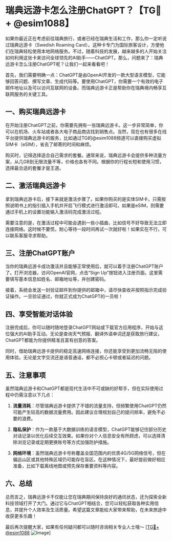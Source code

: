 # 瑞典远游卡怎么注册ChatGPT？【TG💪+ @esim1088】

如果你最近正在考虑前往瑞典旅行，或者已经在瑞典生活和工作，那么你一定听说过瑞典远游卡（Swedish Roaming Card）。这种卡专门为国际旅客设计，方便他们在瑞典轻松使用本地网络服务。不过，随着科技的发展，越来越多的人开始关注如何利用这张卡来访问全球领先的AI助手——ChatGPT。那么，问题来了：瑞典远游卡怎么注册ChatGPT呢？让我们一起来看看吧！

首先，我们需要明确一点：ChatGPT是由OpenAI开发的一款大型语言模型，它能够回答问题、撰写文章、生成代码等。要使用ChatGPT，你需要一个有效的电子邮件地址以及可以访问互联网的设备。而瑞典远游卡正是帮助你在瑞典境内畅享互联网服务的关键工具。

## 一、购买瑞典远游卡

在开始注册ChatGPT之前，你需要先拥有一张瑞典远游卡。这一步非常简单，你可以在机场、火车站或者各大电子商品商店找到销售点。当然，现在也有很多在线平台提供瑞典远游卡的服务，比如通过TG的@esim1088频道可以直接购买虚拟SIM卡（eSIM），省去了邮寄的时间和麻烦。

购买时，记得选择适合自己需求的套餐。通常来说，瑞典远游卡会提供多种流量方案，从几GB到无限流量不等，价格也各有不同。根据你的行程长短和使用习惯，选择最合适的套餐才是王道。

## 二、激活瑞典远游卡

拿到瑞典远游卡后，接下来就是激活步骤了。如果你购买的是实体SIM卡，只需按照说明书上的指引插入手机并开启飞行模式进行激活即可。如果是eSIM，则需要通过手机上的设置功能输入激活码完成激活过程。

需要注意的是，在激活过程中可能会遇到一些小插曲，比如信号不好导致无法立即连接网络。这时候不要慌，耐心等待一段时间再试一次就好啦！如果实在不行，可以联系客服寻求帮助。

## 三、注册ChatGPT账户

当你的瑞典远游卡成功激活并且能够正常使用后，就可以着手注册ChatGPT账户了。打开浏览器，访问OpenAI官网，点击“Sign Up”按钮进入注册页面。这里需要填写基本信息如姓名、邮箱地址等，并创建密码。

接着，系统会发送一封验证邮件到你提供的邮箱中，请尽快查收并按照指示完成验证操作。一旦验证通过，你就正式成为ChatGPT的一员啦！

## 四、享受智能对话体验

注册完成后，你可以随时随地登录ChatGPT网站或下载官方应用程序，开始与这位强大的AI助手互动。无论是查询天气预报、翻译外语单词还是获取旅行建议，ChatGPT都能为你提供精准且富有创意的答案。

同时，借助瑞典远游卡提供的稳定高速网络连接，你还能享受到更加流畅无阻的使用体验。无论是文字交流还是语音通话，都不必担心卡顿或者延迟的问题。

## 五、注意事项

虽然瑞典远游卡和ChatGPT都是现代生活中不可或缺的好帮手，但在实际使用过程中仍需注意以下几点：

1. **流量消耗**：尽管瑞典远游卡提供了不错的流量支持，但频繁使用ChatGPT仍然可能产生较高的数据流量费用。因此建议合理规划自己的提问频率，避免不必要的浪费。
   
2. **隐私保护**：作为一款基于大数据训练的语言模型，ChatGPT能够记住部分历史对话记录以优化后续交互效果。如果你对个人信息安全有所顾虑，可以选择清除浏览记录或定期更换账号等方式加强防护措施。

3. **网络环境**：虽然瑞典远游卡号称覆盖全国范围内的优质4G/5G网络信号，但在偏远山区或其他特殊区域仍可能存在盲区。在这种情况下，最好提前做好相应准备，比如下载离线地图或预先保存重要资料等内容。

## 六、总结

总而言之，瑞典远游卡不仅能让您在瑞典期间保持良好的通讯状态，还为探索全新科技领域打开了大门。通过它与ChatGPT相结合，您可以轻松获取各种实用信息，并提升个人效率及生活质量。希望这篇文章能给大家带来帮助，在未来旅途中收获更多乐趣！

最后再次提醒大家，如果有任何疑问都可以随时咨询相关专业人士哦～ [[TG💪+ @esim1088](https://t.me/s/esim1088) ![Image](https://i.postimg.cc/4NQfJmqS/Snipaste-2025-05-13-00-14-12.png)]